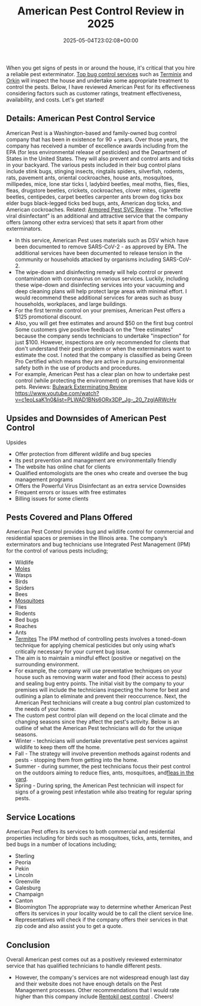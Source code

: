 ﻿---
layout: post
title: American Pest Control Review in 2025
date: '2025-05-04T23:02:08+00:00'
categories:
- Exterminators
tags: []
slug: /american-pest-review/
lastmod: 2025-05-07T12:21:23+03:00
---

When you get signs of pests in or around the house, it's critical that you hire a reliable pest exterminator.
[Top bug control services](https://pestpolicy.com/pest-control-near-me/)
such as
[Terminix](https://pestpolicy.com/terminix-review/)
and
[Orkin](https://pestpolicy.com/orkin-pest-control-review/)
will inspect the house and undertake some appropriate treatment to control the pests.
Below, I have reviewed American Pest for its effectiveness considering factors such as customer ratings, treatment effectiveness, availability, and costs.
Let's get started!
## Details: American Pest Control Service
American Pest is a Washington-based and family-owned bug control company that has been in existence for 90 + years.
Over those years, the company has received a number of excellence awards including from the EPA (for less environmental release of pesticides) and the Department of States in the United States.
They will also prevent and control ants and ticks in your backyard.
The various pests included in their bug control plans include stink bugs, stinging insects, ringtails spiders, silverfish, rodents, rats, pavement ants, oriental cockroaches, house ants, mosquitoes, millipedes, mice, lone star ticks l, ladybird beetles, meal moths, flies, flies, fleas, drugstore beetles, crickets, cockroaches, clover mites, cigarette beetles, centipedes, carpet beetles carpenter ants brown dog ticks box elder bugs black-legged ticks bed bugs, ants, American dog ticks, and American cockroaches.
Related:
[Armored Pest SVC Review](https://pestpolicy.com/armored-pest-svc-review/)
.
The “effective viral disinfectant” is an additional and attractive service that the company offers (among other extra services) that sets it apart from other exterminators.
- In this service, American Pest uses materials such as DSV which have been documented to remove SARS-CoV-2 - as approved by EPA.
The additional services have been documented to release tension in the community or households attacked by organisms including SARS-CoV-2.
- The wipe-down and disinfecting remedy will help control or prevent contamination with coronavirus on various services.
Luckily, including these wipe-down and disinfecting services into your vacuuming and deep cleaning plans will help protect large areas with minimal effort.
I would recommend these additional services for areas such as busy households, workplaces, and large buildings.
- For the first termite control on your premises, American Pest offers a $125 promotional discount.
- Also, you will get free estimates and around $50 on the first bug control
Some customers give positive feedback on the "free estimates" because the company sends technicians to undertake "inspection" for just $100.
However, inspections are only recommended for clients that don't understand their pest problem or when the exterminators want to estimate the cost.
I noted that the company is classified as being Green Pro Certified which means they are active in pursuing environmental safety both in the use of products and procedures.
- For example, American Pest has a clear plan on how to undertake pest control (while protecting the environment) on premises that have kids or pets.
Reviews:
[Bulwark Exterminating Review](https://pestpolicy.com/bulwark-exterminating-review/)
https://www.youtube.com/watch?v=c1eoLsaK1n0&list=PLWAD1BNs6ORx3DP_Jg-_20_7zgIARWcHv
## Upsides and Downsides of American Pest Control
Upsides
- Offer protection from different wildlife and bug species
- Its pest prevention and management are environmentally friendly
- The website has online chat for clients
- Qualified entomologists are the ones who create and oversee the bug management programs
- Offers the Powerful Virus Disinfectant as an extra service
Downsides
- Frequent errors or issues with free estimates
- Billing issues for some clients
## Pests Covered and Plans Offered
American Pest Control provides bug and wildlife control for commercial and residential spaces or premises in the Illinois area.
The company’s exterminators and bug technicians use Integrated Pest Management (IPM) for the control of various pests including;
- Wildlife
- [Moles](https://pestpolicy.com/best-mole-traps/)
- Wasps
- Birds
- Spiders
- Bees
- [Mosquitoes](https://pestpolicy.com/best-mosquito-yard-spray/)
- Flies
- Rodents
- Bed bugs
- Roaches
- Ants
- [Termites](https://pestpolicy.com/top-7-natural-termite-control-can-easily/)
The IPM method of controlling pests involves a toned-down technique for applying chemical pesticides but only using what’s critically necessary for your current bug issue.
- The aim is to maintain a mindful effect (positive or negative) on the surrounding environment.
- For example, the company will use preventative techniques on your house such as removing warm water and food (their access to pests) and sealing bug entry points.
The initial visit by the company to your premises will include the technicians inspecting the home for best and outlining a plan to eliminate and prevent their reoccurrence.
Next, the American Pest technicians will create a bug control plan customized to the needs of your home.
- The custom pest control plan will depend on the local climate and the changing seasons since they affect the pest's activity.
Below is an outline of what the American Pest technicians will do for the unique seasons.
- Winter - technicians will undertake preventative pest services against wildlife to keep them off the home.
- Fall - The strategy will involve prevention methods against rodents and pests - stopping them from getting into the home.
- Summer - during summer, the pest technicians focus their pest control on the outdoors aiming to reduce flies, ants, mosquitoes, and[fleas in the yard](https://pestpolicy.com/best-flea-spray-for-yard/).
- Spring - During spring, the American Pest technician will inspect for signs of a growing pest infestation while also treating for regular spring pests.
## Service Locations
American Pest offers its services to both commercial and residential properties including for birds such as mosquitoes, ticks, ants, termites, and bed bugs in a number of locations including;
- Sterling
- Peoria
- Pekin
- Lincoln
- Greenville
- Galesburg
- Champaign
- Canton
- Bloomington
The appropriate way to determine whether American Pest offers its services in your locality would be to call the client service line.
- Representatives will check if the company offers their services in that zip code and also assist you to get a quote.
## Conclusion
Overall American pest comes out as a positively reviewed exterminator service that has qualified technicians to handle different pests.
- However, the company's services are not widespread enough last day and their website does not have enough details on the Pest Management processes.
Other recommendations that I would rate higher than this company include
[Rentokil pest control](https://pestpolicy.com/rentokil-pest-control-review/)
.
Cheers!